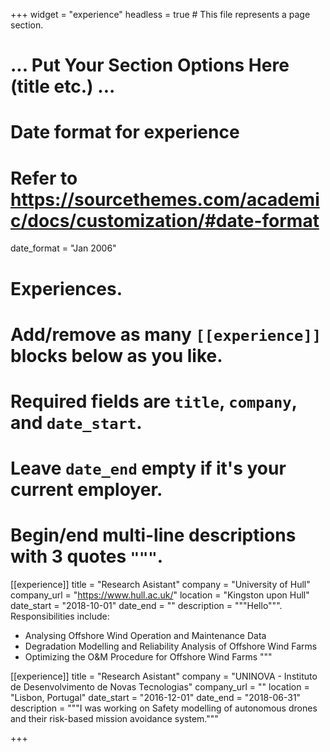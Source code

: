 +++
widget = "experience"
headless = true  # This file represents a page section.

# ... Put Your Section Options Here (title etc.) ...

# Date format for experience
#   Refer to https://sourcethemes.com/academic/docs/customization/#date-format
date_format = "Jan 2006"

# Experiences.
#   Add/remove as many `[[experience]]` blocks below as you like.
#   Required fields are `title`, `company`, and `date_start`.
#   Leave `date_end` empty if it's your current employer.
#   Begin/end multi-line descriptions with 3 quotes `"""`.
[[experience]]
  title = "Research Asistant"
  company = "University of Hull"
  company_url = "https://www.hull.ac.uk/"
  location = "Kingston upon Hull"
  date_start = "2018-10-01"
  date_end = ""
  description = """Hello""".
  Responsibilities include:
  
  * Analysing Offshore Wind Operation and Maintenance Data
  * Degradation Modelling and Reliability Analysis of Offshore Wind Farms 
  * Optimizing the O&M Procedure for Offshore Wind Farms
  """

[[experience]]
  title = "Research Asistant"
  company = "UNINOVA - Instituto de Desenvolvimento de Novas Tecnologias"
  company_url = ""
  location = "Lisbon, Portugal"
  date_start = "2016-12-01"
  date_end = "2018-06-31"
  description = """I was working on Safety modelling of autonomous drones and their risk-based mission avoidance system."""

+++
